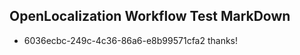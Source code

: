 ## OpenLocalization Workflow Test MarkDown
* 6036ecbc-249c-4c36-86a6-e8b99571cfa2 thanks!

<!--HONumber=Aug16_HO1-->


